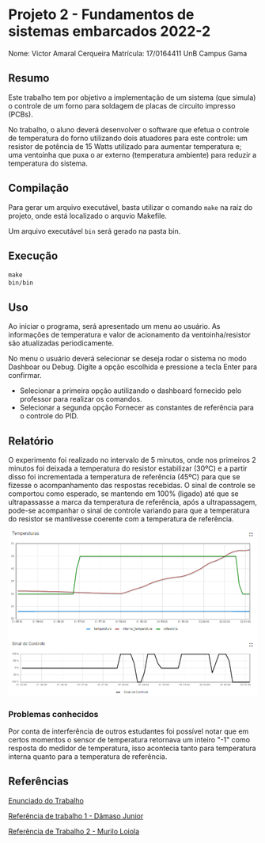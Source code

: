 # Projeto 2 - Fundamentos de sistemas embarcados 2022-2

Nome: Victor Amaral Cerqueira
Matrícula: 17/0164411
UnB Campus Gama

## Resumo

Este trabalho tem por objetivo a implementação de um sistema (que simula) o controle de um forno para soldagem de placas de circuito impresso (PCBs).

No trabalho, o aluno deverá desenvolver o software que efetua o controle de temperatura do forno utilizando dois atuadores para este controle: um resistor de potência de 15 Watts utilizado para aumentar temperatura e; uma ventoinha que puxa o ar externo (temperatura ambiente) para reduzir a temperatura do sistema.

## Compilação

Para gerar um arquivo executável, basta utilizar o comando <code>make</code> na raíz do projeto, onde está localizado o arquvio Makefile. 

Um arquivo executável <code>bin</code> será gerado na pasta bin.

## Execução
```
make
bin/bin
```

## Uso

Ao iniciar o programa, será apresentado um menu ao usuário. As informações de temperatura e valor de acionamento da ventoinha/resistor são atualizadas periodicamente.

No menu o usuário deverá selecionar se deseja rodar o sistema no modo Dashboar ou Debug. Digite a opção escolhida e pressione a tecla Enter para confirmar.

* Selecionar a primeira opção autilizando o dashboard fornecido pelo professor para realizar os comandos.
* Selecionar a segunda opção Fornecer as constantes de referência para o controle do PID.

## Relatório

O experimento foi realizado no intervalo de 5 minutos, onde nos primeiros 2 minutos foi deixada a temperatura do resistor estabilizar (30ºC) e a partir disso foi incrementada a temperatura de referência (45ºC) para que se fizesse o acompanhamento das respostas recebidas. O sinal de controle se comportou como esperado, se mantendo em 100% (ligado) até que se ultrapassasse a marca da temperatura de referência, após a ultrapassagem, pode-se acompanhar o sinal de controle variando para que a temperatura do resistor se mantivesse coerente com a temperatura de referência.

![Gráfico 1](./graph/graph1.png)

### Problemas conhecidos

Por conta de interferência de outros estudantes foi possível notar que em certos momentos o sensor de temperatura retornava um inteiro "-1" como resposta do medidor de temperatura, isso acontecia tanto para temperatura interna quanto para a temperatura de referência.

## Referências

[Enunciado do Trabalho](https://gitlab.com/fse_fga/trabalhos-2022_2/trabalho-2-2022-2)

[Referência de trabalho 1 - Dâmaso Junior](https://github.com/juniopereirab/FSE-Trabalho2)

[Referência de Trabalho 2 - Murilo Loiola](https://gitlab.com/murilo-dan/proj1-fse)
